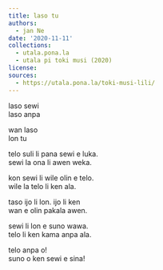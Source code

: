 ```yaml
---
title: laso tu
authors:
  - jan Ne
date: '2020-11-11'
collections:
  - utala.pona.la
  - utala pi toki musi (2020)
license:
sources:
  - https://utala.pona.la/toki-musi-lili/
---
```


laso sewi  
laso anpa

wan laso  
lon tu

telo suli li pana sewi e luka.  
sewi la ona li awen weka.

kon sewi li wile olin e telo.  
wile la telo li ken ala.

taso ijo li lon. ijo li ken  
wan e olin pakala awen.

sewi li lon e suno wawa.  
telo li ken kama anpa ala.

telo anpa o!  
suno o ken sewi e sina!
